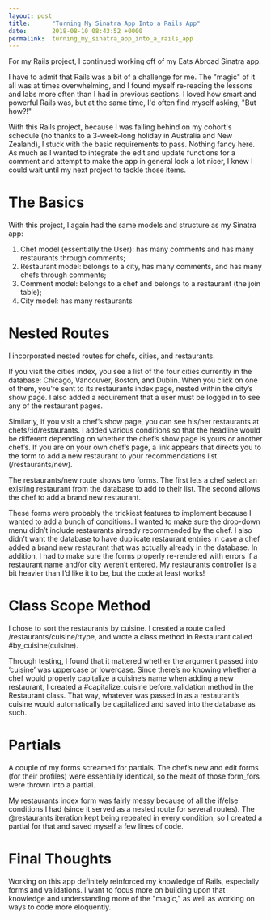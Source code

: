 ```yaml
---
layout: post
title:      "Turning My Sinatra App Into a Rails App"
date:       2018-08-10 08:43:52 +0000
permalink:  turning_my_sinatra_app_into_a_rails_app
---
```



For my Rails project, I continued working off of my Eats Abroad Sinatra app.

I have to admit that Rails was a bit of a challenge for me. The "magic" of it all was at times overwhelming, and I found myself re-reading the lessons and labs more often than I had in previous sections. I loved how smart  and powerful Rails was, but at the same time, I'd often find myself asking, "But how?!" 

With this Rails project, because I was falling behind on my cohort's schedule (no thanks to a 3-week-long holiday in Australia and New Zealand), I stuck with the basic requirements to pass. Nothing fancy here. As much as I wanted to integrate the edit and update functions for a comment and attempt to make the app in general look a lot nicer, I knew I could wait until my next project to tackle those items.

# The Basics 
With this project, I again had the same models and structure as my Sinatra app:
1. Chef model (essentially the User): has many comments and has many restaurants through comments;
2. Restaurant model: belongs to a city, has many comments, and has many chefs through comments;
3. Comment model: belongs to a chef and belongs to a restaurant (the join table);
4. City model: has many restaurants

# Nested Routes 
I incorporated nested routes for chefs, cities, and restaurants. 

If you visit the cities index, you see a list of the four cities currently in the database: Chicago, Vancouver, Boston, and Dublin. When you click on one of them, you’re sent to its restaurants index page, nested within the city’s show page. I also added a requirement that a user must be logged in to see any of the restaurant pages. 

Similarly, if you visit a chef’s show page, you can see his/her restaurants at chefs/:id/restaurants. I added various conditions so that the headline would be different depending on whether the chef’s show page is yours or another chef’s. If you are on your own chef’s page, a link appears that directs you to the form to add a new restaurant to your recommendations list (/restaurants/new).

The restaurants/new route shows two forms. The first lets a chef select an existing restaurant from the database to add to their list. The second allows the chef to add a brand new restaurant.

These forms were probably the trickiest features to implement because I wanted to add a bunch of conditions. I wanted to make sure the drop-down menu didn’t include restaurants already recommended by the chef. I also didn’t want the database to have duplicate restaurant entries in case a chef added a brand new restaurant that was actually already in the database. In addition, I had to make sure the forms properly re-rendered with errors if a restaurant name and/or city weren’t entered. My restaurants controller is a bit heavier than I’d like it to be, but the code at least works!

# Class Scope Method
I chose to sort the restaurants by cuisine. I created a route called /restaurants/cuisine/:type, and wrote a class method in Restaurant called #by_cuisine(cuisine). 

Through testing, I found that it mattered whether the argument passed into ‘cuisine’ was uppercase or lowercase. Since there’s no knowing whether a chef would properly capitalize a cuisine’s name when adding a new restaurant, I created a #capitalize_cuisine before_validation method in the Restaurant class. That way, whatever was passed in as a restaurant’s cuisine would automatically be capitalized and saved into the database as such. 

# Partials 
A couple of my forms screamed for partials. The chef’s new and edit forms (for their profiles) were essentially identical, so the meat of those form_fors were thrown into a partial.

My restaurants index form was fairly messy because of all the if/else conditions I had (since it served as a nested route for several routes). The @restaurants iteration kept being repeated in every condition, so I created a partial for that and saved myself a few lines of code. 

# Final Thoughts 
Working on this app definitely reinforced my knowledge of Rails, especially forms and validations. I want to focus more on building upon that knowledge and understanding more of the "magic," as well as working on ways to code more eloquently.


